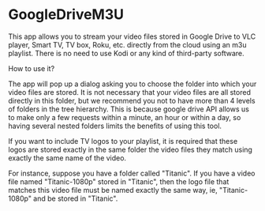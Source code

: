 # GoogleDriveM3U
This app allows you to stream your video files stored in Google Drive to VLC player, Smart TV, TV box, Roku, etc. directly from the cloud using an m3u playlist. There is no need to use Kodi or any kind of third-party software.

How to use it?

The app will pop up a dialog asking you to choose the folder into which your video files are stored. It is not necessary that your video files are all stored directly in this folder, but we recommend you not to have more than 4 levels of folders in the tree hierarchy. This is because google drive API allows us to make only a few requests within a minute, an hour or within a day, so having several nested folders limits the benefits of using this tool.

If you want to include TV logos to your playlist, it is required that these logos are stored exactly in the same folder the video files they match using exactly the same name of the video.

For instance, suppose you have a folder called "Titanic". If you have a video file named "Titanic-1080p" stored in "Titanic", then the logo file that matches this video file must be named exactly the same way, ie, "Titanic-1080p" and be stored in "Titanic".
